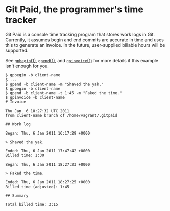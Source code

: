 Git Paid, the programmer's time tracker
=======================================

Git Paid is a console time tracking program that stores work logs in Git.  Currently, it assumes begin and end commits are accurate in time and uses this to generate an invoice.  In the future, user-supplied billable hours will be supported.

See [`gpbegin`(1)](http://rcrowley.github.com/gitpaid/gpbegin.1.html), [`gpend`(1)](http://rcrowley.github.com/gitpaid/gpend.1.html), and [`gpinvoice`(1)](http://rcrowley.github.com/gitpaid/gpinvoice.1.html) for more details if this example isn't enough for you.

	$ gpbegin -b client-name
	$ ...
	$ gpend -b client-name -m "Shaved the yak."
	$ gpbegin -b client-name
	$ gpend -b client-name -t 1:45 -m "Faked the time."
	$ gpinvoice -b client-name
	# Invoice

	Thu Jan  6 18:27:32 UTC 2011
	from client-name branch of /home/vagrant/.gitpaid

	## Work log

	Began: Thu, 6 Jan 2011 16:17:29 +0000

	> Shaved the yak.

	Ended: Thu, 6 Jan 2011 17:47:42 +0000
	Billed time: 1:30

	Began: Thu, 6 Jan 2011 18:27:23 +0000

	> Faked the time.

	Ended: Thu, 6 Jan 2011 18:27:25 +0000
	Billed time (adjusted): 1:45

	## Summary

	Total billed time: 3:15
